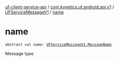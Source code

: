 [uf-client-service-api](../../index.md) / [com.kynetics.uf.android.api.v1](../index.md) / [UFServiceMessageV1](index.md) / [name](./name.md)

# name

`abstract val name: `[`UFServiceMessageV1.MessageName`](-message-name/index.md)

Message type

